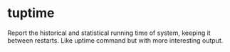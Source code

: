 # tuptime
Report the historical and statistical running time of system, keeping it between restarts. Like uptime command but with more interesting output.
